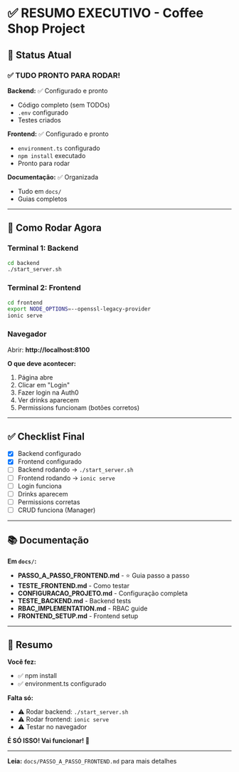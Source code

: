# ✅ RESUMO EXECUTIVO - Coffee Shop Project

## 🎯 Status Atual

### ✅ **TUDO PRONTO PARA RODAR!**

**Backend:** ✅ Configurado e pronto
- Código completo (sem TODOs)
- `.env` configurado
- Testes criados

**Frontend:** ✅ Configurado e pronto
- `environment.ts` configurado
- `npm install` executado
- Pronto para rodar

**Documentação:** ✅ Organizada
- Tudo em `docs/`
- Guias completos

---

## 🚀 Como Rodar Agora

### Terminal 1: Backend

```bash
cd backend
./start_server.sh
```

### Terminal 2: Frontend

```bash
cd frontend
export NODE_OPTIONS=--openssl-legacy-provider
ionic serve
```

### Navegador

Abrir: **http://localhost:8100**

**O que deve acontecer:**
1. Página abre
2. Clicar em "Login"
3. Fazer login na Auth0
4. Ver drinks aparecem
5. Permissions funcionam (botões corretos)

---

## ✅ Checklist Final

- [x] Backend configurado
- [x] Frontend configurado
- [ ] Backend rodando → `./start_server.sh`
- [ ] Frontend rodando → `ionic serve`
- [ ] Login funciona
- [ ] Drinks aparecem
- [ ] Permissions corretas
- [ ] CRUD funciona (Manager)

---

## 📚 Documentação

**Em `docs/`:**

- **PASSO_A_PASSO_FRONTEND.md** - ⭐ Guia passo a passo
- **TESTE_FRONTEND.md** - Como testar
- **CONFIGURACAO_PROJETO.md** - Configuração completa
- **TESTE_BACKEND.md** - Backend tests
- **RBAC_IMPLEMENTATION.md** - RBAC guide
- **FRONTEND_SETUP.md** - Frontend setup

---

## 🎯 Resumo

**Você fez:**
- ✅ npm install
- ✅ environment.ts configurado

**Falta só:**
- ⚠️ Rodar backend: `./start_server.sh`
- ⚠️ Rodar frontend: `ionic serve`
- ⚠️ Testar no navegador

**É SÓ ISSO! Vai funcionar! 🎉**

---

**Leia:** `docs/PASSO_A_PASSO_FRONTEND.md` para mais detalhes

